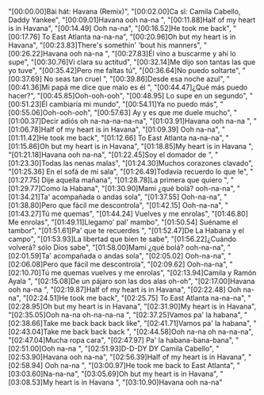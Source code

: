 "[00:00.00]Bài hát: Havana (Remix)",
"[00:02.00]Ca sĩ: Camila Cabello, Daddy Yankee",
"[00:09.01]Havana ooh na-na ",
"[00:11.88]Half of my heart is in Havana",
"[00:14.49] Ooh na-na",
"[00:16.52]He took me back",
"[00:17.76] To East Atlanta na-na-na",
"[00:20.96]Oh but my heart is in Havana",
"[00:23.83]There's somethin' 'bout his manners",
"[00:26.22]Havana ooh na-na ",
"[00:27.83]Él vino a buscarme y ahí lo supe",
"[00:30.76]Vi clara su actitud",
"[00:32.14]Me dijo son tantas las que yo tuve",
"[00:35.42]Pero me faltas tú",
"[00:36.64]No puedo soltarte",
"[00:37.69] No seas tan cruel ",
"[00:39.86]Desde esa noche azul",
"[00:41.36]Mi papá me dice que malo es él ",
"[00:44.47]¿Qué más puedo hacer?",
"[00:45.85]Ooh-ooh-ooh",
"[00:48.95] Lo supe en un segundo",
"[00:51.23]Él cambiaría mi mundo",
"[00:54.11]Ya no puedo más",
"[00:55.06]Ooh-ooh-ooh",
"[00:57.63] Ay y es que me duele mucho",
"[01:00.37]Decir adiós oh na-na-na-na-na",
"[01:03.91]Havana ooh na-na ",
"[01:06.78]Half of my heart is in Havana",
"[01:09.39] Ooh na-na",
"[01:11.42]He took me back",
"[01:12.66] To East Atlanta na-na-na",
"[01:15.86]Oh but my heart is in Havana",
"[01:18.85]My heart is in Havana ",
"[01:21.18]Havana ooh na-na",
"[01:22.45]Soy el domador de ",
"[01:23.30]Todas las nenas malas",
"[01:24.30]Muchos corazones clavado",
"[01:25.36] En el sofá de mi sala",
"[01:26.49]Todavía recuerdo lo que le",
"[01:27.75] Dije aquella mañana",
"[01:28.78]La primera que quiero ",
"[01:29.77]Como la Habana",
"[01:30.90]Mami ¿qué bolá? ooh-na-na",
"[01:34.21]Ta' acompañada o andas sola",
"[01:37.55] Ooh-na-na",
"[01:38.80]Pero que fácil me descontrola",
"[01:42.15] Ooh-na-na",
"[01:43.27]Tú me quemas",
"[01:44.24] Vuelves y me enrolas",
"[01:46.80] Me enrolas",
"[01:49.11]Llegamo' pal' mambo",
"[01:50.54] Suéname el tambor",
"[01:51.61]Pa' que te recuerdes ",
"[01:52.47]De La Habana y el campo",
"[01:53.93]La libertad que bien te sabe",
"[01:56.22]¿Cuándo volverá? sólo Dios sabe",
"[01:58.00]Mami ¿qué bolá? ooh-na-na",
"[02:01.59]Ta' acompañada o andas sola",
"[02:05.02] Ooh-na-na",
"[02:06.08]Pero que fácil me descontrola",
"[02:09.62] Ooh-na-na",
"[02:10.70]Tú me quemas vuelves y me enrolas",
"[02:13.94]Camila y Ramón Ayala ",
"[02:15.08]De un pájaro son las dos alas oh-oh",
"[02:17.00]Havana ooh na-na ",
"[02:19.87]Half of my heart is in Havana",
"[02:22.48] Ooh na-na",
"[02:24.51]He took me back",
"[02:25.75] To East Atlanta na-na-na",
"[02:28.95]Oh but my heart is in Havana",
"[02:31.90]My heart is in Havana",
"[02:35.05]Ooh na-na oh-na-na-na ",
"[02:37.25]Vamos pa' la habana",
"[02:38.66]Take me back back back like",
"[02:41.71]Vamos pa' la habana",
"[02:43.04]Take me back back back ",
"[02:44.58]Ooh na-na oh na-na-na",
"[02:47.04]Mucha ropa cara",
"[02:47.97] Pa' la habana-bana-bana",
"[02:51.00]Ooh na-na ",
"[02:51.93]D-D-DY DY Camila Cabello",
"[02:53.90]Havana ooh na-na",
"[02:56.39]Half of my heart is in Havana",
"[02:58.94] Ooh na-na ",
"[03:00.97]He took me back to East Atlanta",
"[03:03.60]Na-na-na",
"[03:05.69]Oh but my heart is in Havana",
"[03:08.53]My heart is in Havana ",
"[03:10.90]Havana ooh na-na"